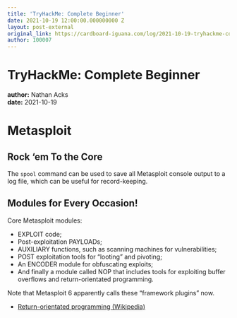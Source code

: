 ```yaml
---
title: 'TryHackMe: Complete Beginner'
date: 2021-10-19 12:00:00.000000000 Z
layout: post-external
original_link: https://cardboard-iguana.com/log/2021-10-19-tryhackme-complete-beginner.html
author: 100007
---
```


# TryHackMe: Complete Beginner

**author:** Nathan Acks  
**date:** 2021-10-19

# Metasploit

## Rock ‘em To the Core

The `spool` command can be used to save all Metasploit console output to a log file, which can be useful for record-keeping.

## Modules for Every Occasion!

Core Metasploit modules:

- EXPLOIT code;
- Post-exploitation PAYLOADs;
- AUXILIARY functions, such as scanning machines for vulnerabilities;
- POST exploitation tools for “looting” and pivoting;
- An ENCODER module for obfuscating exploits;
- And finally a module called NOP that includes tools for exploiting buffer overflows and return-orientated programming.

Note that Metasploit 6 apparently calls these “framework plugins” now.

- [Return-orientated programming (Wikipedia)](https://en.wikipedia.org/wiki/Return-oriented_programming)

